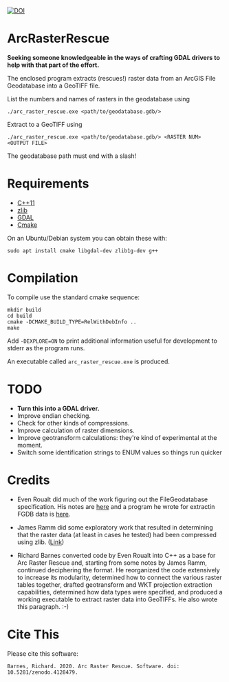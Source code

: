 [![DOI](https://zenodo.org/badge/66634837.svg)](https://zenodo.org/badge/latestdoi/66634837)

ArcRasterRescue
===============

**Seeking someone knowledgeable in the ways of crafting GDAL drivers to help with that part of the effort.**

The enclosed program extracts (rescues!) raster data from an ArcGIS File
Geodatabase into a GeoTIFF file.

List the numbers and names of rasters in the geodatabase using

    ./arc_raster_rescue.exe <path/to/geodatabase.gdb/>

Extract to a GeoTIFF using

    ./arc_raster_rescue.exe <path/to/geodatabase.gdb/> <RASTER NUM> <OUTPUT FILE>

The geodatabase path must end with a slash!

Requirements
============

* [C++11](https://en.wikipedia.org/wiki/C%2B%2B11)
* [zlib](http://www.zlib.net/)
* [GDAL](http://www.gdal.org/)
* [Cmake](https://cmake.org/)

On an Ubuntu/Debian system you can obtain these with:

    sudo apt install cmake libgdal-dev zlib1g-dev g++

Compilation
===========

To compile use the standard cmake sequence:

    mkdir build
    cd build
    cmake -DCMAKE_BUILD_TYPE=RelWithDebInfo ..
    make

Add `-DEXPLORE=ON` to print additional information useful for development to
stderr as the program runs.

An executable called `arc_raster_rescue.exe` is produced.

TODO
====

 * **Turn this into a GDAL driver.**
 * Improve endian checking.
 * Check for other kinds of compressions.
 * Improve calculation of raster dimensions.
 * Improve geotransform calculations: they're kind of experimental at the moment.
 * Switch some identification strings to ENUM values so things run quicker


Credits
=======

* Even Roualt did much of the work figuring out the FileGeodatabase specification. His notes are [here](https://github.com/rouault/dump_gdbtable/wiki/FGDB-Spec) and a program he wrote for extractin FGDB data is [here](https://github.com/rouault/dump_gdbtable).

* James Ramm did some exploratory work that resulted in determining that the raster data (at least in cases he tested) had been compressed using zlib. ([Link](http://lists.osgeo.org/pipermail/gdal-dev/2016-July/044761.html))

* Richard Barnes converted code by Even Roualt into C++ as a base for Arc Raster Rescue and, starting from some notes by James Ramm, continued deciphering the format. He reorganized the code extensively to increase its modularity, determined how to connect the various raster tables together, drafted geotransform and WKT projection extraction capabilities, determined how data types were specified, and produced a working executable to extract raster data into GeoTIFFs. He also wrote this paragraph. :-)



Cite This
=========

Please cite this software:

    Barnes, Richard. 2020. Arc Raster Rescue. Software. doi: 10.5281/zenodo.4128479.